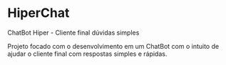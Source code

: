 # HiperChat
ChatBot Hiper - Cliente final dúvidas simples

Projeto focado com o desenvolvimento em um ChatBot com o intuito de ajudar o cliente final com respostas simples e rápidas.
